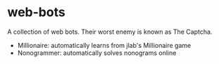 # web-bots
A collection of web bots. Their worst enemy is known as The Captcha. 

- Millionaire: automatically learns from jlab's Millionaire game
- Nonogrammer: automatically solves nonograms online
